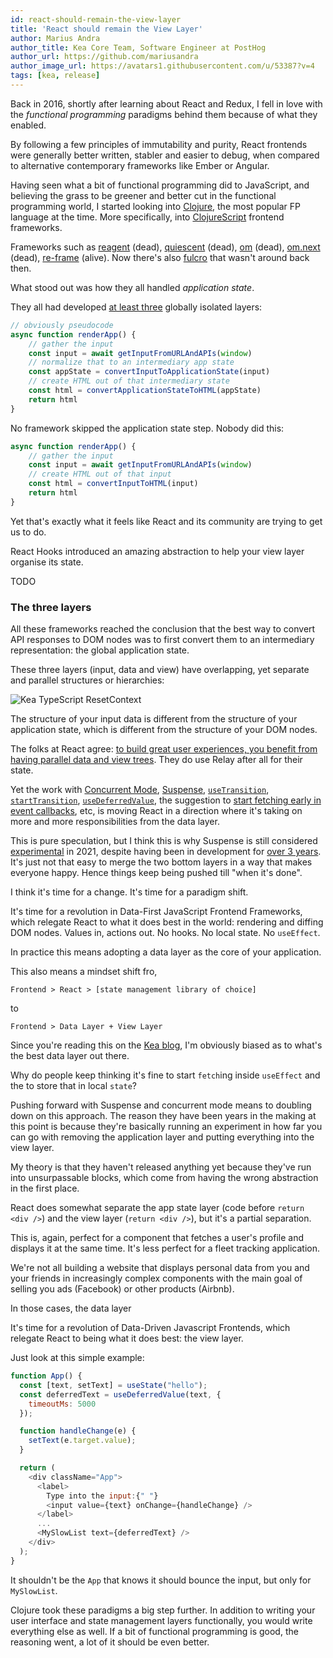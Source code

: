 ```yaml
---
id: react-should-remain-the-view-layer
title: 'React should remain the View Layer'
author: Marius Andra
author_title: Kea Core Team, Software Engineer at PostHog
author_url: https://github.com/mariusandra
author_image_url: https://avatars1.githubusercontent.com/u/53387?v=4
tags: [kea, release]
---
```


Back in 2016, shortly after learning about React and Redux, I fell in love with the *functional programming* paradigms behind them because of what they enabled. 

By following a few principles of immutability and purity, React frontends were generally better written, stabler and easier to debug, when compared to alternative contemporary frameworks like Ember or Angular.

Having seen what a bit of functional programming did to JavaScript, and believing the grass to be greener and better cut in the functional programming world, I started looking into [Clojure](https://learnxinyminutes.com/docs/clojure/), the most popular FP language at the time. More specifically, into [ClojureScript](https://clojurescript.org/) frontend frameworks. 

Frameworks such as [reagent](https://github.com/reagent-project/reagent) (dead), [quiescent](https://github.com/levand/quiescent) (dead), [om](https://github.com/omcljs/om) (dead), [om.next](https://github.com/omcljs/om/wiki/Quick-Start-(om.next)) (dead), [re-frame](https://github.com/day8/re-frame) (alive). Now there's also [fulcro](https://github.com/fulcrologic/fulcro) that wasn't around back then.

What stood out was how they all handled *application state*. 

They all had developed [at least three](http://day8.github.io/re-frame/a-loop/) globally isolated layers:

```js
// obviously pseudocode
async function renderApp() {
    // gather the input
    const input = await getInputFromURLAndAPIs(window)
    // normalize that to an intermediary app state
    const appState = convertInputToApplicationState(input)
    // create HTML out of that intermediary state
    const html = convertApplicationStateToHTML(appState)
    return html
}
```

No framework skipped the application state step. Nobody did this:

```js
async function renderApp() {
    // gather the input
    const input = await getInputFromURLAndAPIs(window)
    // create HTML out of that input
    const html = convertInputToHTML(input)
    return html
}
```

Yet that's exactly what it feels like React and its community are trying to get us to do.

React Hooks introduced an amazing abstraction to help your view layer organise its state. 

TODO

### The three layers

All these frameworks reached the conclusion that the best way to convert API responses to DOM nodes was to first convert them to an intermediary representation: the global application state.

These three layers (input, data and view) have overlapping, yet separate and parallel structures or hierarchies:

<img alt="Kea TypeScript ResetContext" src="/img/blog/react/three-layers.png" loading="lazy" />

The structure of your input data is different from the structure of your application state, which is different from the structure of your DOM nodes.

The folks at React agree: [to build great user experiences, you benefit from having parallel data and view trees](https://reactjs.org/blog/2019/11/06/building-great-user-experiences-with-concurrent-mode-and-suspense.html#parallel-data-and-view-trees). They do use Relay after all for their state.

Yet the work with [Concurrent Mode](https://reactjs.org/docs/concurrent-mode-intro.html), [Suspense](https://reactjs.org/docs/concurrent-mode-suspense.html), [`useTransition`](https://reactjs.org/docs/concurrent-mode-patterns.html#transitions), [`startTransition`](https://reactjs.org/docs/concurrent-mode-patterns.html#wrapping-setstate-in-a-transition), [`useDeferredValue`](https://reactjs.org/docs/concurrent-mode-patterns.html#deferring-a-value), the suggestion to [start fetching early in event callbacks](https://reactjs.org/docs/concurrent-mode-suspense.html#start-fetching-early), etc, is moving React in a direction where it's taking on more and more responsibilities from the data layer.

This is pure speculation, but I think this is why Suspense is still considered [experimental](https://reactjs.org/docs/concurrent-mode-suspense.html) in 2021, despite having been in development for [over 3 years](https://reactjs.org/blog/2018/11/27/react-16-roadmap.html). It's just not that easy to merge the two bottom layers in a way that makes everyone happy. Hence things keep being pushed till "when it's done".

I think it's time for a change. It's time for a paradigm shift.

It's time for a revolution in Data-First JavaScript Frontend Frameworks, which relegate React to what it does best in the world: rendering and diffing DOM nodes. Values in, actions out. No hooks. No local state. No `useEffect`.

In practice this means adopting a data layer as the core of your application.

This also means a mindset shift fro,

```
Frontend > React > [state management library of choice]
```

to

```
Frontend > Data Layer + View Layer
```

Since you're reading this on the [Kea blog](https://kea.js.org/blog/), I'm obviously biased as to what's the best data layer out there. 

























Why do people keep thinking it's fine to start `fetch`ing inside `useEffect` and the to store that in local `state`?







Pushing forward with Suspense and concurrent mode means to doubling down on this approach. The reason they have been years in the making at this point is because they're basically running an experiment in how far you can go with removing the application layer and putting everything into the view layer.

My theory is that they haven't released anything yet because they've run into unsurpassable blocks, which come from having the wrong abstraction in the first place.




React does somewhat separate the app state layer (code before `return <div />`) and the view layer (`return <div />`), but it's a partial separation.

This is, again, perfect for a component that fetches a user's profile and displays it at the same time. It's less perfect for a fleet tracking application.

We're not all building a website that displays personal data from you and your friends in increasingly complex components with the main goal of selling you ads (Facebook) or other products (Airbnb). 

In those cases, the data layer

It's time for a revolution of Data-Driven Javascript Frontends, which relegate React to being what it does best: the view layer.






Just look at this simple example:

```js
function App() {
  const [text, setText] = useState("hello");
  const deferredText = useDeferredValue(text, {
    timeoutMs: 5000
  });

  function handleChange(e) {
    setText(e.target.value);
  }

  return (
    <div className="App">
      <label>
        Type into the input:{" "}
        <input value={text} onChange={handleChange} />
      </label>
      ...
      <MySlowList text={deferredText} />
    </div>
  );
}
```

It shouldn't be the `App` that knows it should bounce the input, but only for `MySlowList`. 


Clojure took these paradigms a big step further. In addition to writing your user interface and state management layers functionally, you would write everything else as well. If a bit of functional programming is good, the reasoning went, a lot of it should be even better.
